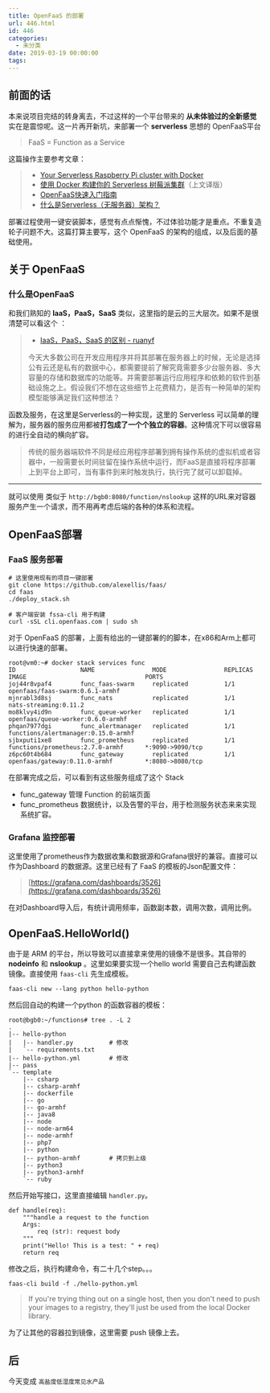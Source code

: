 ```yaml
---
title: OpenFaaS 的部署
url: 446.html
id: 446
categories:
  - 未分类
date: 2019-03-19 00:00:00
tags:
---
```


前面的话
----

本来说项目完结的转身离去，不过这样的一个平台带来的 **从未体验过的全新感觉** 实在是震惊呢。这一片再开新坑，来部署一个 **serverless** 思想的 OpenFaaS平台

> FaaS = Function as a Service

这篇操作主要参考文章：

> *   [Your Serverless Raspberry Pi cluster with Docker](https://blog.alexellis.io/your-serverless-raspberry-pi-cluster/)
> *   [使用 Docker 构建你的 Serverless 树莓派集群](https://linux.cn/article-9007-1.html)（上文译版）
> *   [OpenFaaS快速入门指南](https://jimmysong.io/posts/openfaas-quick-start/)
> *   [什么是Serverless（无服务器）架构？](https://jimmysong.io/posts/what-is-serverless/)

部署过程使用一键安装脚本，感觉有点点惭愧，不过体验功能才是重点。不重复造轮子问题不大。这篇打算主要写，这个 OpenFaaS 的架构的组成，以及后面的基础使用。

关于 OpenFaaS
-----------

### 什么是OpenFaaS

和我们熟知的 **IaaS，PaaS，SaaS** 类似，这里指的是云的三大层次。如果不是很清楚可以看这个 ：

> *   [IaaS，PaaS，SaaS 的区别 - ruanyf](http://www.ruanyifeng.com/blog/2017/07/iaas-paas-saas.html)
> 
> 今天大多数公司在开发应用程序并将其部署在服务器上的时候，无论是选择公有云还是私有的数据中心，都需要提前了解究竟需要多少台服务器、多大容量的存储和数据库的功能等。并需要部署运行应用程序和依赖的软件到基础设施之上。假设我们不想在这些细节上花费精力，是否有一种简单的架构模型能够满足我们这种想法？

函数及服务，在这里是Serverless的一种实现，这里的 Serverless 可以简单的理解为，服务器的服务应用都被**打包成了一个个独立的容器**。这种情况下可以很容易的进行全自动的横向扩容。

> 传统的服务器端软件不同是经应用程序部署到拥有操作系统的虚拟机或者容器中，一般需要长时间驻留在操作系统中运行，而FaaS是直接将程序部署上到平台上即可，当有事件到来时触发执行，执行完了就可以卸载掉。

* * *

就可以使用 类似于 `http://bgb0:8080/function/nslookup` 这样的URL来对容器服务产生一个请求，而不用再考虑后端的各种的体系和流程。

OpenFaaS部署
----------

### FaaS 服务部署

    # 这里使用现有的项目一键部署
    git clone https://github.com/alexellis/faas/
    cd faas
    ./deploy_stack.sh
    
    # 客户端安装 fssa-cli 用于构建
    curl -sSL cli.openfaas.com | sudo sh

对于 OpenFaaS 的部署，上面有给出的一键部署的的脚本，在x86和Arm上都可以进行快速的部署。

    root@vm0:~# docker stack services func
    ID                  NAME                MODE                REPLICAS            IMAGE                                 PORTS
    joj44r8vpaf4        func_faas-swarm     replicated          1/1                 openfaas/faas-swarm:0.6.1-armhf       
    mjnrabl3d8sj        func_nats           replicated          1/1                 nats-streaming:0.11.2                 
    mo8klvy4id9n        func_queue-worker   replicated          1/1                 openfaas/queue-worker:0.6.0-armhf     
    phqan7977dgi        func_alertmanager   replicated          1/1                 functions/alertmanager:0.15.0-armhf   
    sjbxputi1xe8        func_prometheus     replicated          1/1                 functions/prometheus:2.7.0-armhf      *:9090->9090/tcp
    z6pc60t4b684        func_gateway        replicated          1/1                 openfaas/gateway:0.11.0-armhf         *:8080->8080/tcp

在部署完成之后，可以看到有这些服务组成了这个 Stack

*   func_gateway 管理 Function 的前端页面
*   func_prometheus 数据统计，以及告警的平台，用于检测服务状态来来实现系统扩容。

### Grafana 监控部署

这里使用了prometheus作为数据收集和数据源和Grafana很好的兼容。直接可以作为Dashboard 的数据源。这里已经有了 FaaS 的模板的Json配置文件：

> [https://grafana.com/dashboards/3526](https://grafana.com/dashboards/3526)

在对Dashboard导入后，有统计调用频率，函数副本数，调用次数，调用比例。

OpenFaaS.HelloWorld()
---------------------

由于是 ARM 的平台，所以导致可以直接拿来使用的镜像不是很多。其自带的 **nodeinfo** 和 **nslookup** 。这里如果要实现一个hello world 需要自己去构建函数镜像。直接使用 `faas-cli` 先生成模板。

    faas-cli new --lang python hello-python

然后回自动的构建一个python 的函数容器的模板：

    root@bgb0:~/functions# tree . -L 2
    .
    |-- hello-python
    |   |-- handler.py          # 修改
    |   `-- requirements.txt
    |-- hello-python.yml        # 修改
    |-- pass
    `-- template
        |-- csharp
        |-- csharp-armhf
        |-- dockerfile
        |-- go
        |-- go-armhf
        |-- java8
        |-- node
        |-- node-arm64
        |-- node-armhf
        |-- php7
        |-- python
        |-- python-armhf        # 拷贝到上级
        |-- python3
        |-- python3-armhf
        `-- ruby

然后开始写接口，这里直接编辑 `handler.py`。

    def handle(req):
        """handle a request to the function
        Args:
            req (str): request body
        """
        print("Hello! This is a test: " + req)
        return req

修改之后，执行构建命令，有二十几个step。。。

    faas-cli build -f ./hello-python.yml

> If you're trying thing out on a single host, then you don't need to push your images to a registry, they'll just be used from the local Docker library.

为了让其他的容器拉到镜像，这里需要 push 镜像上去。

后
-

今天变成 `高盐度低湿度常见水产品`